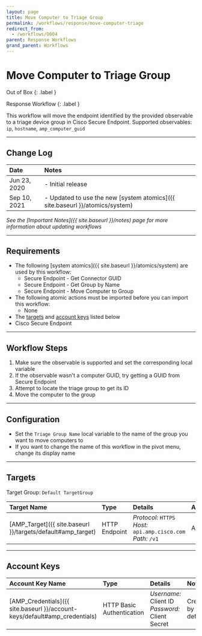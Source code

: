 ```yaml
---
layout: page
title: Move Computer to Triage Group
permalink: /workflows/response/move-computer-triage
redirect_from:
  - /workflows/D004
parent: Response Workflows
grand_parent: Workflows
---
```


# Move Computer to Triage Group
<div markdown="1">
Out of Box
{: .label }

Response Workflow
{: .label }
</div>

This workflow will move the endpoint identified by the provided observable to a triage device group in Cisco Secure Endpoint. Supported observables: `ip`, `hostname`, `amp_computer_guid`

---

## Change Log

| Date | Notes |
|:-----|:------|
| Jun 23, 2020 | - Initial release |
| Sep 10, 2021 | - Updated to use the new [system atomics]({{ site.baseurl }}/atomics/system) |

_See the [Important Notes]({{ site.baseurl }}/notes) page for more information about updating workflows_

---

## Requirements
* The following [system atomics]({{ site.baseurl }}/atomics/system) are used by this workflow:
	* Secure Endpoint - Get Connector GUID
	* Secure Endpoint - Get Group by Name
	* Secure Endpoint - Move Computer to Group
* The following atomic actions must be imported before you can import this workflow:
	* None
* The [targets](#targets) and [account keys](#account-keys) listed below
* Cisco Secure Endpoint

---

## Workflow Steps
1. Make sure the observable is supported and set the corresponding local variable
1. If the observable wasn't a computer GUID, try getting a GUID from Secure Endpoint
1. Attempt to locate the triage group to get its ID
1. Move the computer to the group

---

## Configuration
* Set the `Triage Group Name` local variable to the name of the group you want to move computers to
* If you want to change the name of this workflow in the pivot menu, change its display name

---

## Targets
Target Group: `Default TargetGroup`

| Target Name | Type | Details | Account Keys | Notes |
|:------------|:-----|:--------|:-------------|:------|
| [AMP_Target]({{ site.baseurl }}/targets/default#amp_target) | HTTP Endpoint | _Protocol:_ `HTTPS`<br />_Host:_ `api.amp.cisco.com`<br />_Path:_ `/v1` | AMP_Credentials | Created by default |

---

## Account Keys

| Account Key Name | Type | Details | Notes |
|:-----------------|:-----|:--------|:------|
| [AMP_Credentials]({{ site.baseurl }}/account-keys/default#amp_credentials) | HTTP Basic Authentication | _Username:_ Client ID<br />_Password:_ Client Secret | Created by default |
